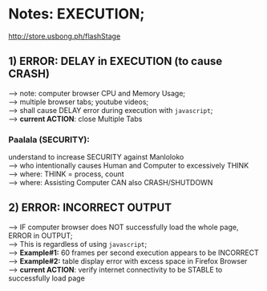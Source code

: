 # Notes: EXECUTION; 

http://store.usbong.ph/flashStage

## 1) ERROR: DELAY in EXECUTION (to cause CRASH)
--> note: computer browser CPU and Memory Usage; <br/>
--> multiple browser tabs; youtube videos; <br/>
--> shall cause DELAY error during execution with `javascript`;<br/>
--> <b>current ACTION</b>: close Multiple Tabs<br/>

### Paalala (SECURITY): 
understand to increase SECURITY against Manloloko<br/> 
--> who intentionally causes Human and Computer to excessively THINK<br/>
--> where: THINK = process, count<br/>
--> where: Assisting Computer CAN also CRASH/SHUTDOWN

## 2) ERROR: INCORRECT OUTPUT
--> IF computer browser does NOT successfully load the whole page, ERROR in OUTPUT;<br/>
--> This is regardless of using `javascript`;<br/>
--> <b>Example#1:</b> 60 frames per second execution appears to be INCORRECT <br/>
--> <b>Example#2:</b> table display error with excess space in Firefox Browser<br/>
--> <b>current ACTION</b>: verify internet connectivity to be STABLE to successfully load page

